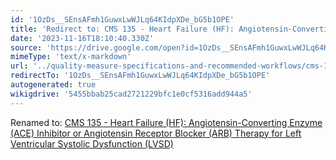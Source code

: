 ```yaml
---
id: '1OzDs__SEnsAFmh1GuwxLwWJLq64KIdpXDe_bG5b1OPE'
title: 'Redirect to: CMS 135 - Heart Failure (HF): Angiotensin-Converting Enzyme (ACE) Inhibitor or Angiotensin Receptor Blocker (ARB) Therapy for Left Ventricular Systolic Dysfunction (LVSD)'
date: '2023-11-16T18:10:40.330Z'
source: 'https://drive.google.com/open?id=1OzDs__SEnsAFmh1GuwxLwWJLq64KIdpXDe_bG5b1OPE'
mimeType: 'text/x-markdown'
url: '../quality-measure-specifications-and-recommended-workflows/cms-135-heart-failure-hf-angiotensin-converting-enzyme-ace-inhibitor-or-angiotensin-receptor-blocker-arb-therapy-for-left-ventricular-systolic-dysfunction-lvsd.md'
redirectTo: '1OzDs__SEnsAFmh1GuwxLwWJLq64KIdpXDe_bG5b1OPE'
autogenerated: true
wikigdrive: '5455bbab25cad2721229bfc1e0cf5316add944a5'
---
```

Renamed to: [CMS 135 - Heart Failure (HF): Angiotensin-Converting Enzyme (ACE) Inhibitor or Angiotensin Receptor Blocker (ARB) Therapy for Left Ventricular Systolic Dysfunction (LVSD)](../quality-measure-specifications-and-recommended-workflows/cms-135-heart-failure-hf-angiotensin-converting-enzyme-ace-inhibitor-or-angiotensin-receptor-blocker-arb-therapy-for-left-ventricular-systolic-dysfunction-lvsd.md)
